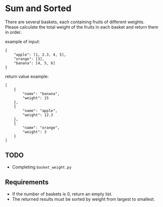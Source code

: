# Sum and Sorted

There are several baskets, each containing fruits of different weights. Please calculate the total weight of the fruits in each basket and return them in order.

example of input:

```
{
    "apple": [1, 2.3, 4, 5],
    "orange": [3],
    "banana": [4, 5, 6]
}
```

return value example:

```
[
    {
        "name": "banana",
        "weight": 15
    },
    {
        "name": "apple",
        "weight": 12.3
    },
    {
        "name": "orange",
        "weight": 3
    }
]
```

## TODO

- Completing `basket_weight.py`

## Requirements

- If the number of baskets is 0, return an empty list.
- The returned results must be sorted by weight from largest to smallest.
